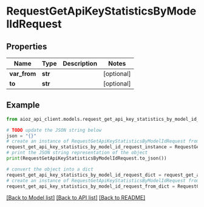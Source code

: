 # RequestGetApiKeyStatisticsByModelIdRequest


## Properties

Name | Type | Description | Notes
------------ | ------------- | ------------- | -------------
**var_from** | **str** |  | [optional] 
**to** | **str** |  | [optional] 

## Example

```python
from aioz_api_client.models.request_get_api_key_statistics_by_model_id_request import RequestGetApiKeyStatisticsByModelIdRequest

# TODO update the JSON string below
json = "{}"
# create an instance of RequestGetApiKeyStatisticsByModelIdRequest from a JSON string
request_get_api_key_statistics_by_model_id_request_instance = RequestGetApiKeyStatisticsByModelIdRequest.from_json(json)
# print the JSON string representation of the object
print(RequestGetApiKeyStatisticsByModelIdRequest.to_json())

# convert the object into a dict
request_get_api_key_statistics_by_model_id_request_dict = request_get_api_key_statistics_by_model_id_request_instance.to_dict()
# create an instance of RequestGetApiKeyStatisticsByModelIdRequest from a dict
request_get_api_key_statistics_by_model_id_request_from_dict = RequestGetApiKeyStatisticsByModelIdRequest.from_dict(request_get_api_key_statistics_by_model_id_request_dict)
```
[[Back to Model list]](../README.md#documentation-for-models) [[Back to API list]](../README.md#documentation-for-api-endpoints) [[Back to README]](../README.md)


